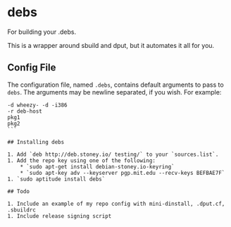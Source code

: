 # debs

For building your .debs.

This is a wrapper around sbuild and dput, but it automates it all for you.

## Config File

The configuration file, named `.debs`, contains default arguments to pass to `debs`. The arguments may be newline separated, if you wish. For example:

````
-d wheezy- -d -i386
-r deb-host
pkg1
pkg2
```

## Installing debs

1. Add `deb http://deb.stoney.io/ testing/` to your `sources.list`.
1. Add the repo key using one of the following:
	* `sudo apt-get install debian-stoney.io-keyring`
	* `sudo apt-key adv --keyserver pgp.mit.edu --recv-keys BEFBAE7F`
1. `sudo aptitude install debs`

## Todo

1. Include an example of my repo config with mini-dinstall, .dput.cf, .sbuildrc
1. Include release signing script
